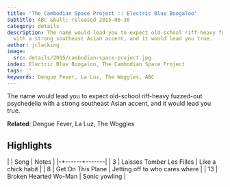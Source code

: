 ```yaml
---
title: 'The Cambodian Space Project :: Electric Blue Boogaloo'
subtitle: ABC &bull; released 2015-06-30
category: details
description: The name would lead you to expect old-school riff-heavy fuzzed-out psychedelia
  with a strong southeast Asian accent, and it would lead you true.
author: jclacking
image:
  src: details/2015/cambodian-space-project.jpg
index: Electric Blue Boogaloo, The Cambodian Space Project
tags: ''
keywords: Dengue Fever, La Luz, The Woggles, ABC
---
```

The name would lead you to expect old-school riff-heavy fuzzed-out psychedelia with a strong southeast Asian accent, and it would lead you true.<!--more-->

**Related**: Dengue Fever, La Luz, The Woggles

## Highlights

| | Song | Notes |
|-+------+-------|
| 3 | Laisses Tomber Les Filles | Like a chick habit |
| 8 | Get On This Plane | Jetting off to who cares where |
| 13 | Broken Hearted Wo-Man | Sonic yowling |

